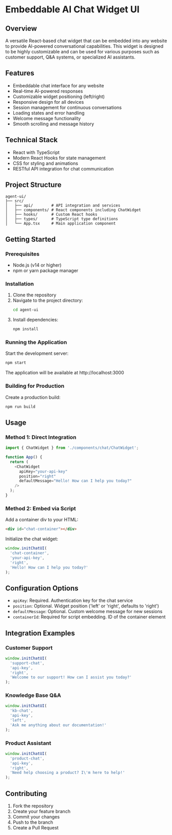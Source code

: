 # Embeddable AI Chat Widget UI

## Overview
A versatile React-based chat widget that can be embedded into any website to provide AI-powered conversational capabilities. This widget is designed to be highly customizable and can be used for various purposes such as customer support, Q&A systems, or specialized AI assistants.

## Features
- Embeddable chat interface for any website
- Real-time AI-powered responses
- Customizable widget positioning (left/right)
- Responsive design for all devices
- Session management for continuous conversations
- Loading states and error handling
- Welcome message functionality
- Smooth scrolling and message history

## Technical Stack
- React with TypeScript
- Modern React Hooks for state management
- CSS for styling and animations
- RESTful API integration for chat communication

## Project Structure
```
agent-ui/
├── src/
│   ├── api/        # API integration and services
│   ├── components/ # React components including ChatWidget
│   ├── hooks/      # Custom React hooks
│   ├── types/      # TypeScript type definitions
│   └── App.tsx     # Main application component
```

## Getting Started

### Prerequisites
- Node.js (v14 or higher)
- npm or yarn package manager

### Installation
1. Clone the repository
2. Navigate to the project directory:
   ```bash
   cd agent-ui
   ```
3. Install dependencies:
   ```bash
   npm install
   ```

### Running the Application
Start the development server:
```bash
npm start
```
The application will be available at http://localhost:3000

### Building for Production
Create a production build:
```bash
npm run build
```

## Usage

### Method 1: Direct Integration
```typescript
import { ChatWidget } from './components/chat/ChatWidget';

function App() {
  return (
    <ChatWidget
      apiKey="your-api-key"
      position="right"
      defaultMessage="Hello! How can I help you today?"
    />
  );
}
```

### Method 2: Embed via Script
Add a container div to your HTML:
```html
<div id="chat-container"></div>
```

Initialize the chat widget:
```javascript
window.initChatUI(
  'chat-container',
  'your-api-key',
  'right',
  'Hello! How can I help you today?'
);
```

## Configuration Options
- `apiKey`: Required. Authentication key for the chat service
- `position`: Optional. Widget position ('left' or 'right', defaults to 'right')
- `defaultMessage`: Optional. Custom welcome message for new sessions
- `containerId`: Required for script embedding. ID of the container element

## Integration Examples

### Customer Support
```javascript
window.initChatUI(
  'support-chat',
  'api-key',
  'right',
  'Welcome to our support! How can I assist you today?'
);
```

### Knowledge Base Q&A
```javascript
window.initChatUI(
  'kb-chat',
  'api-key',
  'left',
  'Ask me anything about our documentation!'
);
```

### Product Assistant
```javascript
window.initChatUI(
  'product-chat',
  'api-key',
  'right',
  'Need help choosing a product? I\'m here to help!'
);
```

## Contributing
1. Fork the repository
2. Create your feature branch
3. Commit your changes
4. Push to the branch
5. Create a Pull Request
